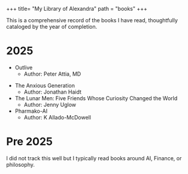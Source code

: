 +++
title= "My Library of Alexandra"
path = "books"
+++


This is a comprehensive record of the books I have read, thoughtfully cataloged by the year of completion.

# 2025
- Outlive
    - Author: Peter Attia, MD
* The Anxious Generation
    - Author: Jonathan Haidt
* The Lunar Men: Five Friends Whose Curiosity Changed the World
   - Author: Jenny Uglow
* Pharmako-AI
   - Author: K Allado-McDowell

# Pre 2025
I did not track this well but I typically read books around AI, Finance, or philosophy.


